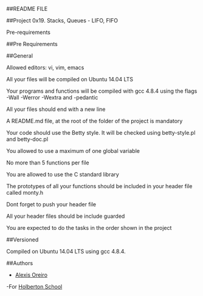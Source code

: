 ##README FILE


##Project 0x19. Stacks, Queues - LIFO, FIFO 

Pre-requirements 


##Pre Requirements

##General


Allowed editors: vi, vim, emacs

All your files will be compiled on Ubuntu 14.04 LTS

Your programs and functions will be compiled with gcc 4.8.4 using the flags -Wall -Werror -Wextra and -pedantic

All your files should end with a new line

A README.md file, at the root of the folder of the project is mandatory

Your code should use the Betty style. It will be checked using betty-style.pl and betty-doc.pl

You allowed to use a maximum of one global variable

No more than 5 functions per file

You are allowed to use the C standard library

The prototypes of all your functions should be included in your header file called monty.h

Dont forget to push your header file

All your header files should be include guarded

You are expected to do the tasks in the order shown in the project


##Versioned 

Compiled on Ubuntu 14.04 LTS using gcc 4.8.4.



##Authors 

- [Alexis Oreiro](https://github.com/alexoreiro)


-For [Holberton School](https://www.holbertonschool.com/uy)
